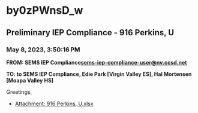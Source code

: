 # by0zPWnsD_w
## Preliminary IEP Compliance - 916 Perkins, U
### May 8, 2023, 3:50:16 PM
**FROM: SEMS IEP Compliance<sems-iep-compliance-user@nv.ccsd.net>**

**TO: to SEMS IEP Compliance, Edie Park [Virgin Valley ES], Hal Mortensen [Moapa Valley HS]**


Greetings, 





* [Attachment: 916 Perkins, U.xlsx](by0zPWnsD_w-attachment-1.xlsx)
